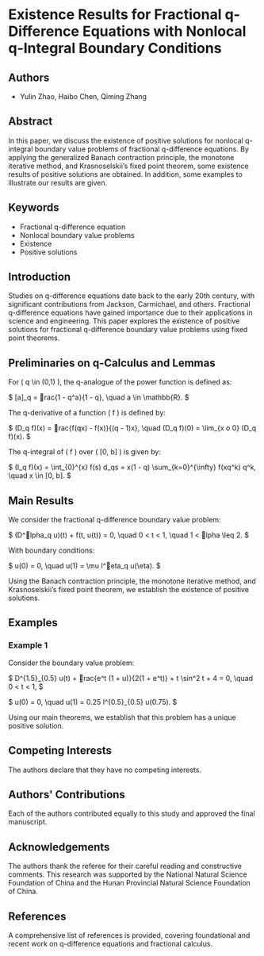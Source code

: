 # Existence Results for Fractional q-Difference Equations with Nonlocal q-Integral Boundary Conditions

## Authors
- Yulin Zhao, Haibo Chen, Qiming Zhang  

## Abstract
In this paper, we discuss the existence of positive solutions for nonlocal q-integral boundary value problems of fractional q-difference equations. By applying the generalized Banach contraction principle, the monotone iterative method, and Krasnoselskii’s fixed point theorem, some existence results of positive solutions are obtained. In addition, some examples to illustrate our results are given.

## Keywords
- Fractional q-difference equation  
- Nonlocal boundary value problems  
- Existence  
- Positive solutions  

## Introduction
Studies on q-difference equations date back to the early 20th century, with significant contributions from Jackson, Carmichael, and others. Fractional q-difference equations have gained importance due to their applications in science and engineering. This paper explores the existence of positive solutions for fractional q-difference boundary value problems using fixed point theorems.

## Preliminaries on q-Calculus and Lemmas

For \( q \in (0,1) \), the q-analogue of the power function is defined as:

$
[a]_q = rac{1 - q^a}{1 - q}, \quad a \in \mathbb{R}.
$

The q-derivative of a function \( f \) is defined by:

$
(D_q f)(x) = rac{f(qx) - f(x)}{(q - 1)x}, \quad (D_q f)(0) = \lim_{x 	o 0} (D_q f)(x).
$

The q-integral of \( f \) over \( [0, b] \) is given by:

\$
(I_q f)(x) = \int_{0}^{x} f(s) d_qs = x(1 - q) \sum_{k=0}^{\infty} f(xq^k) q^k, \quad x \in [0, b].
\$

## Main Results

We consider the fractional q-difference boundary value problem:

\$
(D^lpha_q u)(t) + f(t, u(t)) = 0, \quad 0 < t < 1, \quad 1 < lpha \leq 2.
\$

With boundary conditions:

\$
u(0) = 0, \quad u(1) = \mu I^eta_q u(\eta).
\$

Using the Banach contraction principle, the monotone iterative method, and Krasnoselskii’s fixed point theorem, we establish the existence of positive solutions.

## Examples

### Example 1

Consider the boundary value problem:

\$
D^{1.5}_{0.5} u(t) + rac{e^t (1 + u)}{2(1 + e^t)} + t \sin^2 t + 4 = 0, \quad 0 < t < 1,
\$

\$
u(0) = 0, \quad u(1) = 0.25 I^{0.5}_{0.5} u(0.75).
\$

Using our main theorems, we establish that this problem has a unique positive solution.

## Competing Interests
The authors declare that they have no competing interests.

## Authors' Contributions
Each of the authors contributed equally to this study and approved the final manuscript.

## Acknowledgements
The authors thank the referee for their careful reading and constructive comments. This research was supported by the National Natural Science Foundation of China and the Hunan Provincial Natural Science Foundation of China.

## References
A comprehensive list of references is provided, covering foundational and recent work on q-difference equations and fractional calculus.
